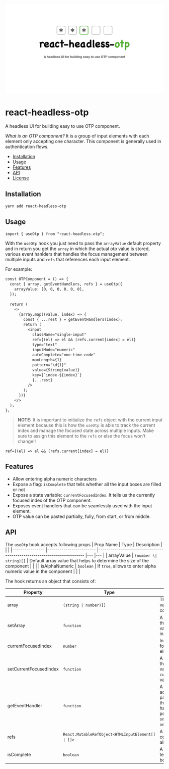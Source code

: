 ![headless-otp-header-image](media/otp-doc-header.001.jpeg)

# react-headless-otp

A headless UI for building easy to use OTP component.

*What is an OTP component?*
It is a group of input elements with each element only accepting one character. This component is generally used in authentication flows.

* [Installation](#installation)
* [Usage](#usage)
* [Features](#features)
* [API](#api)
* [License](#license)

## Installation

```shell
yarn add react-headless-otp
```


## Usage

```tsx
import { useOtp } from "react-headless-otp";
```

With the `useOtp` hook you just need to pass the `arrayValue` default property and in return you get the `array` in which the actual otp value is stored, various event hanlders that handles the focus management between multiple inputs and `refs` that references each input element.

For example:

```tsx
const OTPComponent = () => {
  const { array, getEventHandlers, refs } = useOtp({
    arrayValue: [0, 0, 0, 0, 0, 0],
  });

  return (
    <>
      {array.map((value, index) => {
        const { ...rest } = getEventHandlers(index);
        return (
          <input
            className="single-input"
            ref={(el) => el && (refs.current[index] = el)}
            type="text"
            inputMode="numeric"
            autoComplete="one-time-code"
            maxLength={1}
            pattern="\d{1}"
            value={String(value)}
            key={`index-${index}`}
            {...rest}
          />
        );
      })}
    </>
  );
};

```

>**NOTE:**
> It is important to initialize the `refs` object with the current input element because this is how the `useOtp` is able to track the current index and manage the focused state across multiple inputs. Make sure to assign this element to the `refs` or else the focus won't change!!
```tsx
ref={(el) => el && (refs.current[index] = el)}
```

## Features
- Allow entering alpha numeric characters
- Expose a flag: `isComplete` that tells whether all the input boxes are filled or not
- Expose a state variable: `currentFocusedIndex`. It tells us the currently focused index of the OTP component.
- Exposes event handlers that can be seamlessly used with the input element.
- OTP value can be pasted partially, fully, from start, or from middle.

## API

The `useOtp` hook accepts following props
| Prop Name      	| Type                   	| Description                                                           	|   	|   	|
|----------------	|------------------------	|-----------------------------------------------------------------------	|---	|---	|
| arrayValue     	| `(number \| string)[]` 	| Default array value that helps to determine the size of the component 	|   	|   	|
| isAlphaNumeric 	| `boolean`       	| If `true`, allows to enter alpha numeric value in the component       	|   	|   	|

The hook returns an object that consists of:

| Property               	| Type                   	| Description                                                                                                                                                                        	|
|------------------------	|------------------------	|------------------------------------------------------------------------------------------------------------------------------------------------------------------------------------	|
| array                  	| `(string \| number)[]` 	| The current array value of the entire component.                                                                                                                                   	|
| setArray               	| `function`             	| A function that sets the internal state variable:`array`'s value inside the hook.                                                                                                  	|
| currentFocusedIndex    	|     `number`                   	| Index of the currently focused input element.                                                                                                                                      	|
| setCurrentFocusedIndex 	|       `function`                 	| A function that sets the internal state variable: `currentFocusedIndex`'s value inside the hook.                                                                                   	|
| getEventHandler        	|         `function`               	| A function that accepts an index as a parameter. It returns the following event handlers for the input positioned at index `i`: `onChange` `onFocus` `onKeyUp` `onKeyDown` 	|
| refs                   	|            `React.MutableRefObject<HTMLInputElement[] \| []>`            	| A ref array that contains reference of all the input boxes.                                                                                                                        	|
| isComplete             	|         `boolean`               	| A boolean flag that tells if all the input boxes are filled or not.                                                                                                                	|